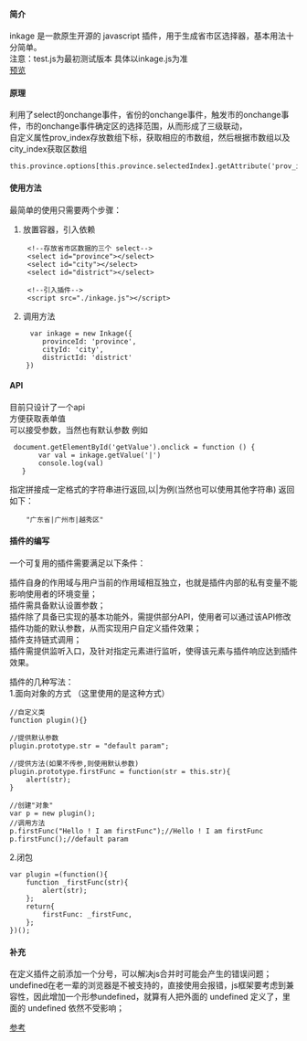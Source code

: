 
#### 简介
	
inkage 是一款原生开源的 javascript 插件，用于生成省市区选择器，基本用法十分简单。<br>
注意：test.js为最初测试版本 具体以inkage.js为准<br>
[预览](https://ginobili20.github.io/inkage/)


#### 原理
利用了select的onchange事件，省份的onchange事件，触发市的onchange事件，市的onchange事件确定区的选择范围，从而形成了三级联动，<br>
自定义属性prov_index存放数组下标，获取相应的市数组，然后根据市数组以及city_index获取区数组
```
this.province.options[this.province.selectedIndex].getAttribute('prov_index')
```

#### 使用方法

最简单的使用只需要两个步骤：

1. 放置容器，引入依赖

		<!--存放省市区数据的三个 select-->
		<select id="province"></select>
		<select id="city"></select>
		<select id="district"></select>
		
		<!--引入插件-->
		<script src="./inkage.js"></script>

2. 调用方法
```
     var inkage = new Inkage({
        provinceId: 'province',
        cityId: 'city',
        districtId: 'district'
    })
```

#### API
目前只设计了一个api <br>
方便获取表单值  <br>
可以接受参数，当然也有默认参数 例如
 ```
  document.getElementById('getValue').onclick = function () {
        var val = inkage.getValue('|')
        console.log(val)
    }
 ```
 指定拼接成一定格式的字符串进行返回,以|为例(当然也可以使用其他字符串)
 返回如下：
	
		"广东省|广州市|越秀区"


#### 插件的编写
一个可复用的插件需要满足以下条件：

插件自身的作用域与用户当前的作用域相互独立，也就是插件内部的私有变量不能影响使用者的环境变量；<br>
插件需具备默认设置参数；<br>
插件除了具备已实现的基本功能外，需提供部分API，使用者可以通过该API修改插件功能的默认参数，从而实现用户自定义插件效果；<br>
插件支持链式调用；<br>
插件需提供监听入口，及针对指定元素进行监听，使得该元素与插件响应达到插件效果。<br>

插件的几种写法：<br>
1.面向对象的方式 （这里使用的是这种方式） 
```
//自定义类    
function plugin(){}

//提供默认参数
plugin.prototype.str = "default param";

//提供方法(如果不传参,则使用默认参数)
plugin.prototype.firstFunc = function(str = this.str){
    alert(str);
}

//创建"对象"
var p = new plugin();
//调用方法
p.firstFunc("Hello ! I am firstFunc");//Hello ! I am firstFunc
p.firstFunc();//default param
```

2.闭包
```
var plugin =(function(){
    function _firstFunc(str){
        alert(str);
    };
    return{
        firstFunc: _firstFunc,
    };
})();
```

#### 补充
在定义插件之前添加一个分号，可以解决js合并时可能会产生的错误问题；<br>
undefined在老一辈的浏览器是不被支持的，直接使用会报错，js框架要考虑到兼容性，因此增加一个形参undefined，就算有人把外面的 undefined 定义了，里面的 undefined 依然不受影响；<br>

[参考](https://www.jianshu.com/p/e65c246beac1)
